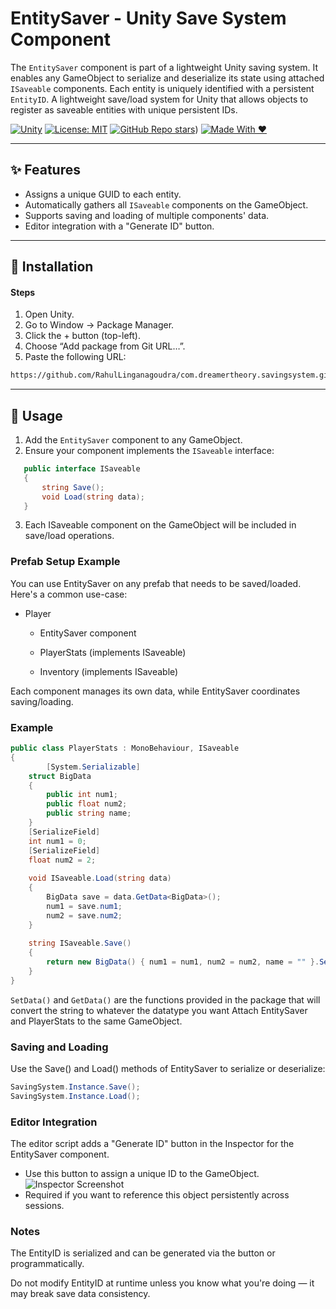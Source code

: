 # EntitySaver - Unity Save System Component

The `EntitySaver` component is part of a lightweight Unity saving system. It enables any GameObject to serialize and deserialize its state using attached `ISaveable` components. Each entity is uniquely identified with a persistent `EntityID`.
A lightweight save/load system for Unity that allows objects to register as saveable entities with unique persistent IDs.

[![Unity](https://img.shields.io/badge/Unity-2020%2B-white?logo=unity&labelColor=black)](https://unity.com/)
[![License: MIT](https://img.shields.io/badge/License-MIT-yellow.svg)](https://opensource.org/licenses/MIT)
[![GitHub Repo stars](https://img.shields.io/github/stars/RahulLinganagoudra/com.dreamertheory.savingsystem)](https://github.com/RahulLinganagoudra/com.dreamertheory.savingsystem))
[![Made With ❤️](https://img.shields.io/badge/made%20with-%E2%9D%A4-red)](https://github.com/RahulLinganagoudra)



---

## ✨ Features

- Assigns a unique GUID to each entity.
- Automatically gathers all `ISaveable` components on the GameObject.
- Supports saving and loading of multiple components' data.
- Editor integration with a "Generate ID" button.

---

## 🔧 Installation

#### Steps
1. Open Unity.
2. Go to Window → Package Manager.
3. Click the + button (top-left).
4. Choose “Add package from Git URL…”.
5. Paste the following URL:
``` bash :
https://github.com/RahulLinganagoudra/com.dreamertheory.savingsystem.git
```
---

## 🚀 Usage

1. Add the `EntitySaver` component to any GameObject.
2. Ensure your component implements the `ISaveable` interface:
``` cs : 
   public interface ISaveable
   {
       string Save();
       void Load(string data);
   }
```
3. Each ISaveable component on the GameObject will be included in save/load operations.

### Prefab Setup Example
You can use EntitySaver on any prefab that needs to be saved/loaded. Here's a common use-case:

- Player

  - EntitySaver component
  
  - PlayerStats (implements ISaveable)
  
  - Inventory (implements ISaveable)

Each component manages its own data, while EntitySaver coordinates saving/loading.

### Example
``` cs :
public class PlayerStats : MonoBehaviour, ISaveable
{
        [System.Serializable]
	struct BigData
	{
		public int num1;
		public float num2;
		public string name;
	}
	[SerializeField]
	int num1 = 0;
	[SerializeField]
	float num2 = 2;
	
	void ISaveable.Load(string data)
	{
		BigData save = data.GetData<BigData>();
		num1 = save.num1;
		num2 = save.num2;
	}
	
	string ISaveable.Save()
	{
		return new BigData() { num1 = num1, num2 = num2, name = "" }.SetData();
	}
}
```
`SetData()` and `GetData()` are the functions provided in the package that will convert the string to whatever the datatype you want
Attach EntitySaver and PlayerStats to the same GameObject.

### Saving and Loading
Use the Save() and Load() methods of EntitySaver to serialize or deserialize:
``` cs :
SavingSystem.Instance.Save();
SavingSystem.Instance.Load();
```
### Editor Integration
The editor script adds a "Generate ID" button in the Inspector for the EntitySaver component.
- Use this button to assign a unique ID to the GameObject.
  ![Inspector Screenshot](https://your-image-url.com/editor-button.png)
- Required if you want to reference this object persistently across sessions.
### Notes
The EntityID is serialized and can be generated via the button or programmatically.

Do not modify EntityID at runtime unless you know what you're doing — it may break save data consistency.

